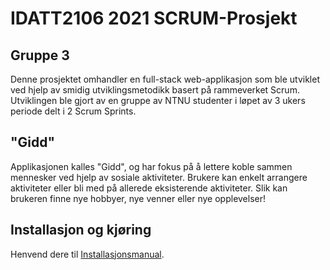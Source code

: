 # IDATT2106 2021 SCRUM-Prosjekt
## Gruppe 3

Denne prosjektet omhandler en full-stack web-applikasjon som ble utviklet ved hjelp av smidig utviklingsmetodikk basert på rammeverket Scrum. Utviklingen ble gjort av en gruppe av NTNU studenter i løpet av 3 ukers periode delt i 2 Scrum Sprints.

## "Gidd"

Applikasjonen kalles "Gidd", og har fokus på å lettere koble sammen mennesker ved hjelp av sosiale aktiviteter. Brukere kan enkelt arrangere aktiviteter eller bli med på allerede eksisterende aktiviteter. Slik kan brukeren finne nye hobbyer, nye venner eller nye opplevelser!

## Installasjon og kjøring
Henvend dere til [Installasjonsmanual](https://github.com/Idaht/GIDD/wiki).

